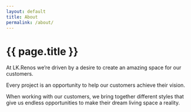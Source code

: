 ```yaml
---
layout: default
title: About
permalink: /about/
---
```


<div class="secondary">
    <div class="gallery-header">
        <h1>{{ page.title }}</h1>
        <p>At LK.Renos we’re driven by a desire to create an amazing space for our customers.</p>
        <p>Every project is an opportunity to help our customers achieve their vision.</p>
        <p>When working with our customers, we bring together different styles that give us endless opportunities to make their dream living space a reality.</p>
    </div>
</div>
